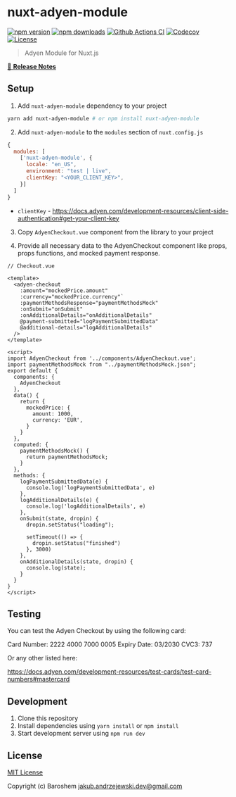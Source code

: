 # nuxt-adyen-module

[![npm version][npm-version-src]][npm-version-href]
[![npm downloads][npm-downloads-src]][npm-downloads-href]
[![Github Actions CI][github-actions-ci-src]][github-actions-ci-href]
[![Codecov][codecov-src]][codecov-href]
[![License][license-src]][license-href]

> Adyen Module for Nuxt.js

[📖 **Release Notes**](./CHANGELOG.md)

## Setup

1. Add `nuxt-adyen-module` dependency to your project

```bash
yarn add nuxt-adyen-module # or npm install nuxt-adyen-module
```

2. Add `nuxt-adyen-module` to the `modules` section of `nuxt.config.js`

```js
{
  modules: [
    ['nuxt-adyen-module', {
      locale: "en_US",
      environment: "test | live",
      clientKey: "<YOUR_CLIENT_KEY>",
    }]
  ]
}
```

* `clientKey` - <https://docs.adyen.com/development-resources/client-side-authentication#get-your-client-key>

3. Copy `AdyenCheckout.vue` component from the library to your project

4. Provide all necessary data to the AdyenCheckout component like props, props functions, and mocked payment response.

```vue
// Checkout.vue

<template>
  <adyen-checkout
    :amount="mockedPrice.amount"
    :currency="mockedPrice.currency"`
    :paymentMethodsResponse="paymentMethodsMock"
    :onSubmit="onSubmit"
    :onAdditionalDetails="onAdditionalDetails"
    @payment-submitted="logPaymentSubmittedData"
    @additional-details="logAdditionalDetails"
  />
</template>

<script>
import AdyenCheckout from '../components/AdyenCheckout.vue';
import paymentMethodsMock from "../paymentMethodsMock.json";
export default {
  components: {
    AdyenCheckout
  },
  data() {
    return {
      mockedPrice: {
        amount: 1000,
        currency: 'EUR',
      }
    }
  },
  computed: {
    paymentMethodsMock() {
      return paymentMethodsMock;
    }
  },
  methods: {
    logPaymentSubmittedData(e) {
      console.log('logPaymentSubmittedData', e)
    },
    logAdditionalDetails(e) {
      console.log('logAdditionalDetails', e)
    },
    onSubmit(state, dropin) {
      dropin.setStatus("loading");

      setTimeout(() => {
        dropin.setStatus("finished")
      }, 3000)
    },
    onAdditionalDetails(state, dropin) {
      console.log(state);
    }
  }
}
</script>
```

## Testing

You can test the Adyen Checkout by using the following card:

Card Number: 2222 4000 7000 0005
Expiry Date: 03/2030
CVC3: 737

Or any other listed here:

<https://docs.adyen.com/development-resources/test-cards/test-card-numbers#mastercard>

## Development

1. Clone this repository
2. Install dependencies using `yarn install` or `npm install`
3. Start development server using `npm run dev`

## License

[MIT License](./LICENSE)

Copyright (c) Baroshem <jakub.andrzejewski.dev@gmail.com>

<!-- Badges -->
[npm-version-src]: https://img.shields.io/npm/v/nuxt-adyen-module/latest.svg
[npm-version-href]: https://npmjs.com/package/nuxt-adyen-module

[npm-downloads-src]: https://img.shields.io/npm/dt/nuxt-adyen-module.svg
[npm-downloads-href]: https://npmjs.com/package/nuxt-adyen-module

[github-actions-ci-src]: https://github.com/baroshem/nuxt-adyen-module/workflows/ci/badge.svg
[github-actions-ci-href]: https://github.com/baroshem/nuxt-adyen-module/actions?query=workflow%3Aci

[codecov-src]: https://img.shields.io/codecov/c/github/baroshem/nuxt-adyen-module.svg
[codecov-href]: https://codecov.io/gh/baroshem/nuxt-adyen-module

[license-src]: https://img.shields.io/npm/l/nuxt-adyen-module.svg
[license-href]: https://npmjs.com/package/nuxt-adyen-module
